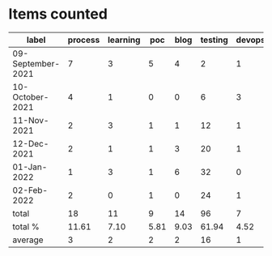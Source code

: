 # Items counted
label | process | learning | poc | blog | testing | devops
---|---|---|---|---|---|---
09-September-2021 | 7 | 3 | 5 | 4 | 2 | 1
10-October-2021 | 4 | 1 | 0 | 0 | 6 | 3
11-Nov-2021 | 2 | 3 | 1 | 1 | 12 | 1
12-Dec-2021 | 2 | 1 | 1 | 3 | 20 | 1
01-Jan-2022 | 1 | 3 | 1 | 6 | 32 | 0
02-Feb-2022 | 2 | 0 | 1 | 0 | 24 | 1
total | 18 | 11 | 9 | 14 | 96 | 7
total % | 11.61 | 7.10 | 5.81 | 9.03 | 61.94 | 4.52
average | 3 | 2 | 2 | 2 | 16 | 1

